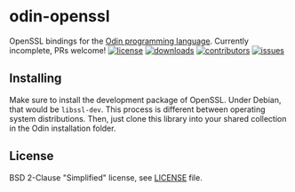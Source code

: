# odin-openssl
OpenSSL bindings for the [Odin programming language](http://odin-lang.org). Currently incomplete, PRs welcome!
[![license](https://img.shields.io/github/license/ReneHSZ/odin-openssl.svg)](https://github.com/ReneHSZ/odin-openssl/blob/master/LICENSE)
[![downloads](https://img.shields.io/github/downloads/ReneHSZ/odin-openssl/total.svg)](https://github.com/ReneHSZ/odin-openssl)
[![contributors](https://img.shields.io/github/contributors/ReneHSZ/odin-openssl.svg)](https://github.com/ReneHSZ/odin-openssl/graphs/contributors)
[![issues](https://img.shields.io/github/issues/ReneHSZ/odin-openssl.svg)](https://github.com/ReneHSZ/odin-openssl/issues)

## Installing
Make sure to install the development package of OpenSSL. Under Debian, that would be `libssl-dev`. This process is different between operating system distributions.
Then, just clone this library into your shared collection in the Odin installation folder.

## License
BSD 2-Clause "Simplified" license, see [LICENSE](LICENSE) file.